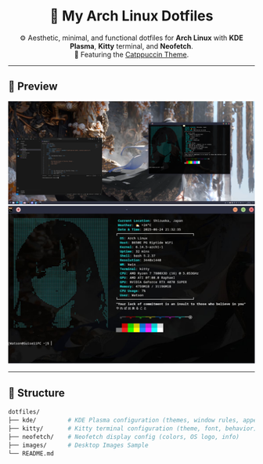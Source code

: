 <h1 align="center">🧪 My Arch Linux Dotfiles</h1>

<p align="center">
  ⚙️ Aesthetic, minimal, and functional dotfiles for <b>Arch Linux</b> with <b>KDE Plasma</b>, <b>Kitty</b> terminal, and <b>Neofetch</b>.<br>
  🎨 Featuring the <a href="https://github.com/catppuccin/catppuccin">Catppuccin Theme</a>.
</p>

---

## 📸 Preview

![Desktop Screenshot](images/desktop.png)
![Terminal Screenshot](images/terminal.jpeg)

---

## 📁 Structure

```bash
dotfiles/
├── kde/         # KDE Plasma configuration (themes, window rules, appearance)
├── kitty/       # Kitty terminal configuration (theme, font, behavior)
├── neofetch/    # Neofetch display config (colors, OS logo, info)
├── images/      # Desktop Images Sample
└── README.md
